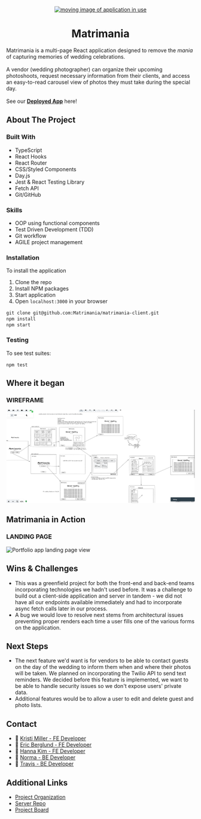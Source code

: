 <br />
<p align="center">
  <a href="https://github.com/Matrimania/matrimania-client">
    <img src="ReadmeAssets/Intro.gif" alt="moving image of application in use" width="600">
  </a>
  <h1 align="center">Matrimania</h1>
  <p align="left">
    Matrimania is a multi-page React application designed to remove the <i>mania</i> of capturing memories of wedding celebrations. <br></br>A vendor (wedding photographer) can organize their upcoming photoshoots, request necessary information from their clients, and access an easy-to-read carousel view of photos they must take during the special day.
    <br /><br>
    See our <a href="https://matrimania-client.herokuapp.com/"> <strong>Deployed App</strong></a> here!
    <br />
  </p>
</p>

## About The Project

### Built With
* TypeScript
* React Hooks
* React Router
* CSS/Styled Components
* Day.js
* Jest & React Testing Library
* Fetch API
* Git/GitHub

### Skills
* OOP using functional components
* Test Driven Development (TDD)
* Git workflow 
* AGILE project management

### Installation
To install the application
1. Clone the repo
2. Install NPM packages
3. Start application
4. Open `localhost:3000` in your browser

```
git clone git@github.com:Matrimania/matrimania-client.git
npm install
npm start
```

### Testing
To see test suites:
```
npm test
```

## Where it began
### WIREFRAME
<img src="./src/assets/matrimania-wireframe.png" alt="wireframe of application demonstrating user story flow" width="600">

## Matrimania in Action
### LANDING PAGE

<img src="" alt="Portfolio app landing page view" width="600">

## Wins & Challenges
- This was a greenfield project for both the front-end and back-end teams incorporating technologies we hadn't used before. It was a challenge to build out a client-side application and server in tandem - we did not have all our endpoints available immediately and had to incorporate async fetch calls later in our process.
- A bug we would love to resolve next stems from architectural issues preventing proper renders each time a user fills one of the various forms on the application.

## Next Steps

- The next feature we'd want is for vendors to be able to contact guests on the day of the wedding to inform them when and where their photos will be taken. We planned on incorporating the Twilio API to send text reminders. We decided before this feature is implemented, we want to be able to handle security issues so we don't expose users' private data.
- Additional features would be to allow a user to edit and delete guest and photo lists.

## Contact
- 👤 [Kristi Miller - FE Developer](https://github.com/Kristiannmiller)
- 👤 [Eric Berglund - FE Developer](https://github.com/ericberglund117)
- 👤 [Hanna Kim - FE Developer](https://github.com/hannakim91)
- 👤 [Norma - BE Developer](https://github.com/IamNorma)
- 👤 [Travis - BE Developer](https://github.com/fieldstyler)

## Additional Links
- [Project Organization](https://github.com/Matrimania)
- [Server Repo](https://github.com/Matrimania/back-end)
- [Project Board](https://github.com/orgs/Matrimania/projects/1)

